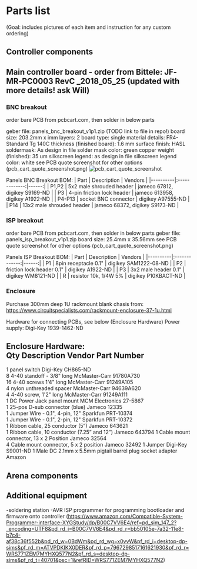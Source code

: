 
# Parts list
(Goal: includes pictures of each item and instruction for any custom ordering)

## Controller components

## Main controller board - order from Bittele: JF‐MR‐PC0003 RevC _2018_05_25 (updated with more details! ask Will)

### BNC breakout 
order bare PCB from pcbcart.com, then solder in below parts

geber file: panels_bnc_breakout_v1p1.zip  (TODO link to file in repo!)
board size: 203.2mm x imm
layers: 2
board type: single
material details: FR4-Standard Tg 140C
thickness (finished board): 1.6 mm
surface finish: HASL
soldermask: As design in file
solder mask color: green
copper weight (finished): 35 um
silkscreen legend: as design in file
silkscreen legend color: white
see PCB quote screenshot for other options (pcb_cart_quote_screenshot.png)
![pcb_cart_quote_screenshot](https://user-images.githubusercontent.com/4358857/115049775-12fa7e80-9ea9-11eb-903e-9dac7e4f96e3.png)
    
Panels BNC Breakout BOM:
| Part   |      Description      |  Vendors |
|----------|:-------------:|------:|
| P1,P2 |  5x2 male shrouded header | jameco 67812,  digikey S9169-ND |
| P3 |    4-pin friction lock header   |   jameco 613958, digikey A1922-ND |
| P4-P13 | socket BNC connector |    digikey A97555-ND  |
| P14 | 13x2 male shrouded header |  jameco 68372,  digikey S9173-ND |
    

### ISP breakout 
order bare PCB from pcbcart.com, then solder in below parts
geber file: panels_isp_breakout_v1p1.zip
board size: 25.4mm x 35.56mm
see PCB quote screenshot for other options (pcb_cart_quote_screenshot.png)
     
Panels ISP Breakout BOM:
| Part   |      Description      |  Vendors |
|----------|:-------------:|------:|
| P1 |  8pin receptacle 0.1"  | digikey SAM1222-08-ND |
| P2 |     friction lock header 0.1"   |   digikey A1922-ND |
| P3 | 3x2 male header 0.1" |    digikey WM8121-ND  |
| R | resistor 10k, 1/4W 5% |  digikey P10KBACT-ND |


### Enclosure
Purchase 300mm deep 1U rackmount blank chasis from: https://www.circuitspecialists.com/rackmount-enclosure-37-1u.html

Hardware for connecting PCBs, see below (Enclosure Hardware)
Power supply: Digi-Key 1939-1462-ND

Enclosure Hardware:                     
Qty    Description                                  Vendor             Part Number
----------------------------------------------------------------------------------------
1      panel switch                                 Digi-Key           CH865-ND   
8      4-40 standoff - 3/8" long                   McMaster-Carr      91780A730  
16     4-40 screws 1'4" long                       McMaster-Carr      91249A105  
4      nylon unthreaded spacer                      McMaster-Carr      94639A620  
4      4-40 screw, 1'2" long                       McMaster-Carr      91249A111  
1      DC Power Jack panel mount                    MCM Electronics    27-5867    
1      25-pos D-sub connector (blue)                Jameco             12335      
1      Jumper Wire - 0.1", 4-pin, 12"             Sparkfun           PRT-10374  
1      Jumper Wire - 0.1", 2-pin, 12"                 Sparkfun           PRT-10372  
1      Ribbon cable, 25 conductor (5”)                Jameco             643621   
1      Ribbon cable, 10 conductor (7.25” and 12”)   Jameco             643794
1      Cable mount connector, 13 x 2 Position       Jameco             32564      
4      Cable mount connector, 5 x 2 position        Jameco             32492
1          Jumper                       Digi-Key           S9001-ND
1      Male DC 2.1mm x 5.5mm pigtail barrel plug socket adapter Amazon


## Arena components





## Additional equipment
-soldering station
-AVR ISP programmer for programming bootloader and firmware onto controller (https://www.amazon.com/Compatible-System-Programmer-interface-XYGStudy/dp/B00C7VV6E4/ref=pd_sim_147_2?_encoding=UTF8&pd_rd_i=B00C7VV6E4&pd_rd_r=bb50105e-7a32-11e8-b7c4-af38c36f552b&pd_rd_w=0BdWm&pd_rd_wg=x0vvW&pf_rd_i=desktop-dp-sims&pf_rd_m=ATVPDKIKX0DER&pf_rd_p=7967298517161621930&pf_rd_r=WRS771ZEM7MYHXQ577N2&pf_rd_s=desktop-dp-sims&pf_rd_t=40701&psc=1&refRID=WRS771ZEM7MYHXQ577N2)





